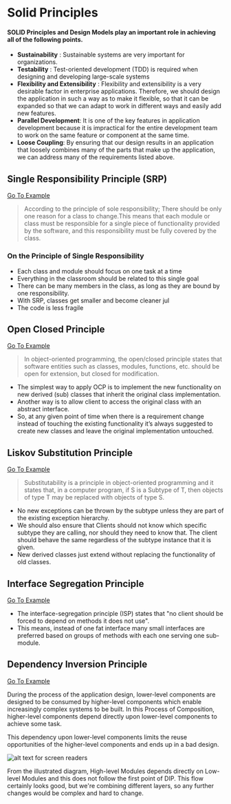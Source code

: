 # Solid Principles
#### SOLID Principles and Design Models play an important role in achieving all of the following points.
* **Sustainability** : Sustainable systems are very important for organizations.</br>
* **Testability** : Test-oriented development (TDD) is required when designing and developing large-scale systems</br>
* **Flexibility and Extensibility** : Flexibility and extensibility is a very desirable factor in enterprise applications. Therefore, we should design the application in such a way as to make it flexible, so that it can be expanded so that we can adapt to work in different ways and easily add new features.</br>
* **Parallel Development**: It is one of the key features in application development because it is impractical for the entire development team to work on the same feature or component at the same time.</br>
* **Loose Coupling**: By ensuring that our design results in an application that loosely combines many of the parts that make up the application, we can address many of the requirements listed above.</br>
## Single Responsibility Principle (SRP)
[Go To Example](https://github.com/kadir-code/SolidPrinciples/tree/master/Solid_Principles/1_SingleResponsibility)
> According to the principle of sole responsibility;
There should be only one reason for a class to change.This means that each module or class must be responsible for a single piece of functionality provided by the software, and this responsibility must be fully covered by the class.
### On the Principle of Single Responsibility
* Each class and module should focus on one task at a time
* Everything in the classroom should be related to this single goal
* There can be many members in the class, as long as they are bound by one responsibility.
* With SRP, classes get smaller and become cleaner jul
* The code is less fragile

## Open Closed Principle
[Go To Example](https://github.com/kadir-code/SolidPrinciples/tree/master/Solid_Principles/2_OpenClosed)
> In object-oriented programming, the open/closed principle states that software entities such as classes, modules, functions, etc. should be open for extension, but closed for modification.
* The simplest way to apply OCP is to implement the new functionality on new derived (sub) classes that inherit the original class implementation.
* Another way is to allow client to access the original class with an abstract interface.
* So, at any given point of time when there is a requirement change instead of touching the existing functionality it’s always suggested to create new classes and leave the original implementation untouched.

## Liskov Substitution Principle
[Go To Example](https://github.com/kadir-code/SolidPrinciples/tree/master/Solid_Principles/4_LiskovSubstitution)

>  Substitutability is a principle in object-oriented programming and it states that, in a computer program, if S is a Subtype of T, then objects of type T may be replaced with objects of type S.
 * No new exceptions can be thrown by the subtype unless they are part of the existing exception hierarchy.
* We should also ensure that Clients should not know which specific subtype they are calling, nor should they need to know that. The client should behave the same regardless of the subtype instance that it is given.
* New derived classes just extend without replacing the functionality of old classes.
## Interface Segregation Principle
[Go To Example](https://github.com/kadir-code/SolidPrinciples/tree/master/Solid_Principles/3_InterfaceSegregation)

* The interface-segregation principle (ISP) states that "no client should be forced to depend on methods it does not use".
* This means, instead of one fat interface many small interfaces are preferred based on groups of methods with each one serving one sub-module.

## Dependency Inversion Principle 
[Go To Example](https://github.com/kadir-code/SolidPrinciples/tree/master/Solid_Principles/5_DependencyInversion)

During the process of the application design, lower-level components are designed to be consumed by higher-level components which enable increasingly complex systems to be built. In this Process of Composition, higher-level components depend directly upon lower-level components to achieve some task. 

This dependency upon lower-level components limits the reuse opportunities of the higher-level components and ends up in a bad design.

![alt text for screen readers](https://2.bp.blogspot.com/-t7SjX8d-qO4/WmelpGLuMYI/AAAAAAAApVg/w1dKddt0kLQvY5WZqdZcACx85tIlzuvPACLcBGAs/s1600/dependency%2Binversion%2Bprinciple.png "Text to show on mouseover")

From the illustrated diagram, High-level Modules depends directly on Low-level Modules and this does not follow the first point of DIP. 
This flow certainly looks good, but we're combining different layers, so any further changes would be complex and hard to change.
